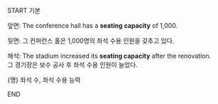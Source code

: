 START
기본

앞면:
The conference hall has a **seating capacity** of 1,000.

뒷면:
그 컨퍼런스 홀은 1,000명의 좌석 수용 인원을 갖추고 있다.

해석:
The stadium increased its **seating capacity** after the renovation.  
그 경기장은 보수 공사 후 좌석 수용 인원이 늘었다.  

{명} 좌석 수, 좌석 수용 능력
<!--ID: 1746271863339-->
END